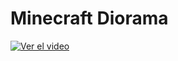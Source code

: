 # Minecraft Diorama

[![Ver el video](https://img.youtube.com/vi/-pNtUAGMgK4/0.jpg)](https://youtu.be/-pNtUAGMgK4)
